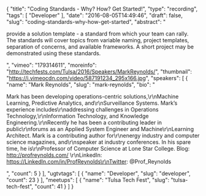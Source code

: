 {
  "title": "Coding Standards - Why? How? Get Started!",
  "type": "recording",
  "tags": [
    "Developer"
  ],
  "date": "2016-08-05T14:49:46",
  "draft": false,
  "slug": "coding-standards-why-how-get-started",
  "abstract": "<p>provide a solution template - a standard from which your team can rally. The standards will cover topics from variable naming, project templates, separation of concerns, and available frameworks. A short project may be demonstrated using these standards.</p>",
  "vimeo": "179314611",
  "moreinfo": "http://techfests.com/Tulsa/2016/Speakers/MarkReynolds/",
  "thumbnail": "https://i.vimeocdn.com/video/587191234_295x166.jpg",
  "speakers": [
    {
      "name": "Mark Reynolds",
      "slug": "mark-reynolds",
      "bio": "<p>Mark has been developing operations-centric solutions,\r\nMachine Learning, Predictive Analytics, and\r\nSurveillance Systems. Mark’s experience includes\r\naddressing challenges in Operations Technology,\r\nInformation Technology, and Knowledge Engineering.\r\nRecently he has been a contributing leader in public\r\nforums as an Applied System Engineer and Machine\r\nLearning Architect. Mark is a contributing author for\r\nenergy industry and computer science magazines, and\r\nspeaker at industry conferences. In his spare time, he is\r\nProfessor of Computer Science at Lone Star College. Blog: http://profreynolds.com/ \r\nLinkedIn: https://LinkedIn.com/in/ProfReynolds\r\nTwitter: @Prof_Reynolds</p>",
      "count": 5
    }
  ],
  "ugtvtags": [
    {
      "name": "Developer",
      "slug": "developer",
      "count": 23
    }
  ],
  "meetups": [
    {
      "name": "Tulsa Tech Fest",
      "slug": "tulsa-tech-fest",
      "count": 41
    }
  ]
}